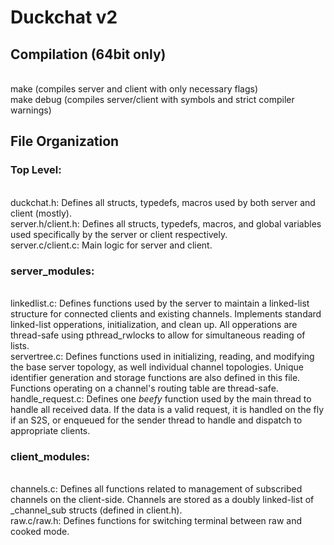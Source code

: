 # Duckchat v2
<h2>Compilation (64bit only)</h2>
<br>make	(compiles server and client with only necessary flags)
<br>make debug	(compiles server/client with symbols and strict compiler warnings)

<h2>File Organization</h2>
<h3>Top Level:</h3>
<br>duckchat.h: Defines all structs, typedefs, macros used by both server and client (mostly).
<br>server.h/client.h: Defines all structs, typedefs, macros, and global variables used specifically by the server or client respectively.
<br>server.c/client.c: Main logic for server and client.
<h3>server_modules:</h3>
<br>linkedlist.c: Defines functions used by the server to maintain a linked-list structure for connected clients and existing channels. 
Implements standard linked-list opperations, initialization, and clean up. All opperations are thread-safe using pthread_rwlocks to allow 
for simultaneous reading of lists.
<br>servertree.c: Defines functions used in initializing, reading, and modifying the base server topology, as well individual 
channel topologies. Unique identifier generation and storage functions are also defined in this file. Functions operating on a channel's 
routing table are thread-safe.
<br>handle_request.c: Defines one <i>beefy</i> function used by the main thread to handle all received data. If the data is a valid request, it 
is handled on the fly if an S2S, or enqueued for the sender thread to handle and dispatch to appropriate clients.
<h3>client_modules:</h3>
<br>channels.c: Defines all functions related to management of subscribed channels on the client-side. Channels are stored as a doubly linked-list of _channel_sub structs (defined in client.h).
<br>raw.c/raw.h: Defines functions for switching terminal between raw and cooked mode.

